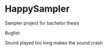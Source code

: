 # HappySampler
Sampler project for bachelor thesis

Buglist: 

Sound played too long makes the sound crash

